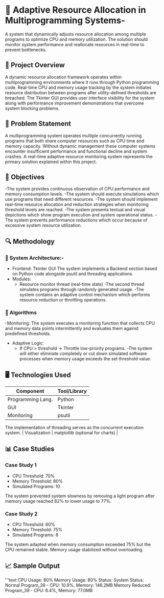 # 🧠 Adaptive Resource Allocation in Multiprogramming Systems-
A system that dynamically adjusts resource allocation among  multiple programs to optimize CPU and memory utilization. The solution should monitor  system performance and reallocate resources in real-time to prevent bottlenecks.
## 📌 Project Overview
A dynamic resource allocation framework operates within multiprogramming environments where it runs through Python programming code. Real-time CPU and memory usage tracking by the system initiates resource distribution between programs after utility-defined thresholds are breached. The Tkinter GUI provides user interface visibility for the system along with performance improvement demonstrations that overcome system blocking problems.
## 🧪 Problem Statement
A multiprogramming system operates multiple concurrently running programs that both share computer resources such as CPU time and memory capacity. Without dynamic management these computer systems encounter insufficient performance and functional decline and system crashes. A real-time adaptive resource monitoring system represents the primary solution explained within this project.
## 🎯 Objectives
-The system provides continuous observation of CPU performance and memory consumption levels.
-The system should execute simulations which use programs that need different resources.
-The system should implement real-time resource allocation and reduction strategies when 
 monitoring threshold levels are reached.
-The system presents textual and visual depictions which show program execution and system 
 operational status.
-The system prevents performance reductions which occur because of excessive system resource 
 utilization.
## 🔍 Methodology
### 📐 System Architecture:-
- Frontend: Tkinter GUI
The system implements a Backend section based on Python code alongside psutil and threading applications.
- Modules:
  - Resource monitor thread (real-time stats)
  -The second thread simulates programs through randomly generated usage.
  -The system contains an adaptive control mechanism which performs resource reduction or 
   throttling operations.
### 🔁 Algorithms
-Monitoring:
   The system executes a monitoring function that collects CPU and memory data points 
   intermittently and evaluates them against predefined thresholds.
- Adaptive Logic: 
  - If CPU > threshold → Throttle low-priority programs.
  -The system will either eliminate completely or cut down simulated software processes when 
   memory usage exceeds the set threshold value.

## 🖥️ Technologies Used

| Component         | Tool/Library        |
|-------------------|---------------------|
| Programming Lang. | Python              |
| GUI               | Tkinter             |
| Monitoring        | psutil              |
The implementation of threading serves as the concurrent execution system.
| Visualization     | matplotlib (optional for charts) |

## 📊 Case Studies

### Case Study 1
- CPU Threshold: 70%
- Memory Threshold: 80%
- Simulated Programs: 10

The system prevented system slowness by removing a light program after memory usage reached 82% to lower usage to 77%.

### Case Study 2
- CPU Threshold: 60%
- Memory Threshold: 75%
- Simulated Programs: 8

The system adapted when memory consumption exceeded 75% but the CPU remained stable. Memory usage stabilized without overloading.

## 📈 Sample Output
'''text
CPU Usage: 80%
Memory Usage: 80%
Status: System Status: Normal
Program_39 - CPU: 10.9%, Memory: 146.2MB
Memory Reduced: Program_39 - CPU: 6.4%, Memory: 77.0MB
